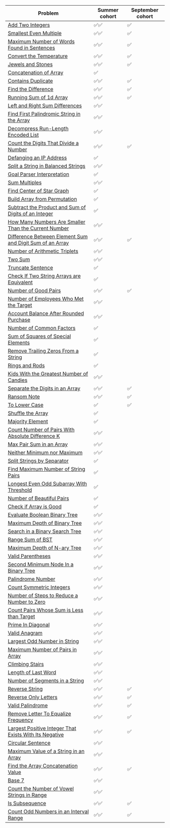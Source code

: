 |Problem|Summer cohort|September cohort|
|-|-|-|
|[Add Two Integers](https://leetcode.com/problems/add-two-integers/)|✅✅|✅|
|[Smallest Even Multiple](https://leetcode.com/problems/smallest-even-multiple/)|✅✅|✅|
|[Maximum Number of Words Found in Sentences](https://leetcode.com/problems/maximum-number-of-words-found-in-sentences/)|✅✅|✅|
|[Convert the Temperature](https://leetcode.com/problems/convert-the-temperature/)|✅✅|✅|
|[Jewels and Stones](https://leetcode.com/problems/jewels-and-stones/)|✅✅|✅|
|[Concatenation of Array](https://leetcode.com/problems/concatenation-of-array/)|✅||
|[Contains Duplicate](https://leetcode.com/problems/contains-duplicate/)|✅✅|✅|
|[Find the Difference](https://leetcode.com/problems/find-the-difference/)|✅✅|✅|
|[Running Sum of 1d Array](https://leetcode.com/problems/running-sum-of-1d-array/)|✅✅|✅|
|[Left and Right Sum Differences](https://leetcode.com/problems/left-and-right-sum-differences/)|✅✅||
|[Find First Palindromic String in the Array](https://leetcode.com/problems/find-first-palindromic-string-in-the-array/)|✅✅||
|[Decompress Run-Length Encoded List](https://leetcode.com/problems/decompress-run-length-encoded-list/)|✅✅||
|[Count the Digits That Divide a Number](https://leetcode.com/problems/count-the-digits-that-divide-a-number/)|✅✅|✅|
|[Defanging an IP Address](https://leetcode.com/problems/defanging-an-ip-address/)|✅||
|[Split a String in Balanced Strings](https://leetcode.com/problems/split-a-string-in-balanced-strings/)|✅✅||
|[Goal Parser Interpretation](https://leetcode.com/problems/goal-parser-interpretation/)|✅||
|[Sum Multiples](https://leetcode.com/problems/sum-multiples/)|✅✅||
|[Find Center of Star Graph](https://leetcode.com/problems/find-center-of-star-graph/)|✅||
|[Build Array from Permutation](https://leetcode.com/problems/build-array-from-permutation/)|✅||
|[Subtract the Product and Sum of Digits of an Integer](https://leetcode.com/problems/subtract-the-product-and-sum-of-digits-of-an-integer/)|✅||
|[How Many Numbers Are Smaller Than the Current Number](https://leetcode.com/problems/how-many-numbers-are-smaller-than-the-current-number/)|✅✅||
|[Difference Between Element Sum and Digit Sum of an Array](https://leetcode.com/problems/difference-between-element-sum-and-digit-sum-of-an-array/)|✅✅|✅|
|[Number of Arithmetic Triplets](https://leetcode.com/problems/number-of-arithmetic-triplets/)|✅✅||
|[Two Sum](https://leetcode.com/problems/two-sum/)|✅✅||
|[Truncate Sentence](https://leetcode.com/problems/truncate-sentence/)|✅||
|[Check If Two String Arrays are Equivalent](https://leetcode.com/problems/check-if-two-string-arrays-are-equivalent/)|✅||
|[Number of Good Pairs](https://leetcode.com/problems/number-of-good-pairs/)|✅✅|✅|
|[Number of Employees Who Met the Target](https://leetcode.com/problems/number-of-employees-who-met-the-target/)|✅✅||
|[Account Balance After Rounded Purchase](https://leetcode.com/problems/account-balance-after-rounded-purchase/)|✅✅||
|[Number of Common Factors](https://leetcode.com/problems/number-of-common-factors/)|✅||
|[Sum of Squares of Special Elements](https://leetcode.com/problems/sum-of-squares-of-special-elements/)|✅||
|[Remove Trailing Zeros From a String](https://leetcode.com/problems/remove-trailing-zeros-from-a-string/)|✅||
|[Rings and Rods](https://leetcode.com/problems/rings-and-rods/)|✅||
|[Kids With the Greatest Number of Candies](https://leetcode.com/problems/kids-with-the-greatest-number-of-candies/)|✅✅||
|[Separate the Digits in an Array](https://leetcode.com/problems/separate-the-digits-in-an-array/)|✅✅|✅|
|[Ransom Note](https://leetcode.com/problems/ransom-note/)|✅✅|✅|
|[To Lower Case](https://leetcode.com/problems/to-lower-case/)|✅|✅|
|[Shuffle the Array](https://leetcode.com/problems/shuffle-the-array/)|✅||
|[Majority Element](https://leetcode.com/problems/majority-element/)|✅||
|[Count Number of Pairs With Absolute Difference K](https://leetcode.com/problems/count-number-of-pairs-with-absolute-difference-k/)|✅✅||
|[Max Pair Sum in an Array](https://leetcode.com/problems/max-pair-sum-in-an-array/)|✅✅||
|[Neither Minimum nor Maximum](https://leetcode.com/problems/neither-minimum-nor-maximum/)|✅✅||
|[Split Strings by Separator](https://leetcode.com/problems/split-strings-by-separator/)|✅||
|[Find Maximum Number of String Pairs](https://leetcode.com/problems/find-maximum-number-of-string-pairs/)|✅||
|[Longest Even Odd Subarray With Threshold](https://leetcode.com/problems/longest-even-odd-subarray-with-threshold/)|✅||
|[Number of Beautiful Pairs](https://leetcode.com/problems/number-of-beautiful-pairs/)|✅||
|[Check if Array is Good](https://leetcode.com/problems/check-if-array-is-good/)|✅||
|[Evaluate Boolean Binary Tree](https://leetcode.com/problems/evaluate-boolean-binary-tree/)|✅✅||
|[Maximum Depth of Binary Tree](https://leetcode.com/problems/maximum-depth-of-binary-tree/)|✅✅||
|[Search in a Binary Search Tree](https://leetcode.com/problems/search-in-a-binary-search-tree/)|✅✅||
|[Range Sum of BST](https://leetcode.com/problems/range-sum-of-bst/)|✅✅||
|[Maximum Depth of N-ary Tree](https://leetcode.com/problems/maximum-depth-of-n-ary-tree/)|✅✅||
|[Valid Parentheses](https://leetcode.com/problems/valid-parentheses/)|✅✅||
|[Second Minimum Node In a Binary Tree](https://leetcode.com/problems/second-minimum-node-in-a-binary-tree/)|✅✅||
|[Palindrome Number](https://leetcode.com/problems/palindrome-number/)|✅✅||
|[Count Symmetric Integers](https://leetcode.com/problems/count-symmetric-integers/)|✅✅||
|[Number of Steps to Reduce a Number to Zero](https://leetcode.com/problems/number-of-steps-to-reduce-a-number-to-zero/)|✅✅||
|[Count Pairs Whose Sum is Less than Target](https://leetcode.com/problems/count-pairs-whose-sum-is-less-than-target/)|✅✅||
|[Prime In Diagonal](https://leetcode.com/problems/prime-in-diagonal/)|✅✅||
|[Valid Anagram](https://leetcode.com/problems/valid-anagram/)|✅✅||
|[Largest Odd Number in String](https://leetcode.com/problems/largest-odd-number-in-string/)|✅✅||
|[Maximum Number of Pairs in Array](https://leetcode.com/problems/maximum-number-of-pairs-in-array/)|✅✅||
|[Climbing Stairs](https://leetcode.com/problems/climbing-stairs/)|✅✅||
|[Length of Last Word](https://leetcode.com/problems/length-of-last-word/)|✅✅||
|[Number of Segments in a String](https://leetcode.com/problems/number-of-segments-in-a-string/)|✅✅||
|[Reverse String](https://leetcode.com/problems/reverse-string/)|✅✅|✅|
|[Reverse Only Letters](https://leetcode.com/problems/reverse-only-letters/)|✅✅|✅|
|[Valid Palindrome](https://leetcode.com/problems/valid-palindrome/)|✅✅|✅|
|[Remove Letter To Equalize Frequency](https://leetcode.com/problems/remove-letter-to-equalize-frequency/)|✅✅|✅|
|[Largest Positive Integer That Exists With Its Negative](https://leetcode.com/problems/largest-positive-integer-that-exists-with-its-negative/)|✅✅|✅|
|[Circular Sentence](https://leetcode.com/problems/circular-sentence/)|✅✅||
|[Maximum Value of a String in an Array](https://leetcode.com/problems/maximum-value-of-a-string-in-an-array/)|✅✅||
|[Find the Array Concatenation Value](https://leetcode.com/problems/find-the-array-concatenation-value/)|✅✅|✅|
|[Base 7](https://leetcode.com/problems/base-7/)|✅✅||
|[Count the Number of Vowel Strings in Range](https://leetcode.com/problems/count-the-number-of-vowel-strings-in-range/)|✅✅||
|[Is Subsequence](https://leetcode.com/problems/is-subsequence/)|✅✅|✅|
|[Count Odd Numbers in an Interval Range](https://leetcode.com/problems/count-odd-numbers-in-an-interval-range/)|✅✅|✅|
